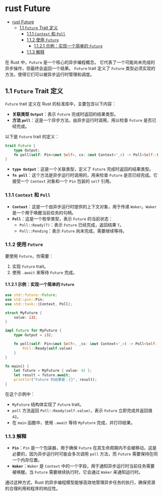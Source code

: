 # rust Future

<!-- TOC START -->
- [rust Future](#rust-future)
  - [1.1 `Future` Trait 定义](#11-future-trait-定义)
    - [1.1.1 `Context` 和 `Poll`](#111-context-和-poll)
    - [1.1.2 使用 `Future`](#112-使用-future)
      - [1.1.2.1 示例：实现一个简单的 `Future`](#1121-示例实现一个简单的-future)
    - [1.1.3 解释](#113-解释)
<!-- TOC END -->

在 Rust 中，`Future` 是一个核心的异步编程概念。
它代表了一个可能尚未完成的异步操作，但最终会返回一个结果。
`Future` trait 定义了 `Future` 类型必须实现的方法，使得它们可以被异步运行时管理和调度。

## 1.1 `Future` Trait 定义

`Future` trait 定义在 Rust 的标准库中，主要包含以下内容：

- **关联类型 `Output`**：表示 `Future` 完成时返回的结果类型。
- **方法 `poll`**：这是一个异步方法，由异步运行时调用，用以检查 `Future` 是否已经完成。

以下是 `Future` trait 的定义：

```rust
trait Future {
    type Output;
    fn poll(self: Pin<&mut Self>, cx: &mut Context<'_>) -> Poll<Self::Output>;
}

```

- **`type Output`**：这是一个关联类型，定义了 `Future` 完成时返回的结果类型。
- **`fn poll`**：这个方法是异步运行时调用的，用来检查 `Future` 是否已经完成。它接受一个 `Context` 对象和一个 `Pin` 包装的 `self` 引用。

### 1.1.1 `Context` 和 `Poll`

- **`Context`**：这是一个由异步运行时提供的上下文对象，用于传递 `Waker`。`Waker` 是一个用于唤醒当前任务的句柄。
- **`Poll`**：这是一个枚举类型，表示 `Future` 的当前状态：
  - `Poll::Ready(T)`：表示 `Future` 已经完成，返回结果 `T`。
  - `Poll::Pending`：表示 `Future` 尚未完成，需要继续等待。

### 1.1.2 使用 `Future`

要使用 `Future`，你需要：

1. 实现 `Future` trait。
2. 使用 `.await` 来等待 `Future` 完成。

#### 1.1.2.1 示例：实现一个简单的 `Future`

```rust
use std::future::Future;
use std::pin::Pin;
use std::task::{Context, Poll};

struct MyFuture {
    value: i32,
}

impl Future for MyFuture {
    type Output = i32;

    fn poll(self: Pin<&mut Self>, _cx: &mut Context<'_>) -> Poll<Self::Output> {
        Poll::Ready(self.value)
    }
}

fn main() {
    let future = MyFuture { value: 42 };
    let result = future.await;
    println!("Future 的结果是：{}", result);
}

```

在这个示例中：

- `MyFuture` 结构体实现了 `Future` trait。
- `poll` 方法返回 `Poll::Ready(self.value)`，表示 `Future` 立即完成并返回值 `42`。
- 在 `main` 函数中，使用 `.await` 等待 `MyFuture` 完成，并打印结果。

### 1.1.3 解释

- **`Pin`**：`Pin` 是一个包装器，用于确保 `Future` 在其生命周期内不会被移动。这是必要的，因为异步运行时可能会多次调用 `poll` 方法，而 `Future` 需要保持在同一个内存位置。
- **`Waker`**：`Waker` 是 `Context` 中的一个字段，用于通知异步运行时当前任务需要被唤醒。当 `Future` 需要继续执行时，它会通过 `Waker` 来通知运行时。

通过这种方式，Rust 的异步编程模型能够高效地管理异步任务的执行，确保资源的合理利用和程序的响应性。
